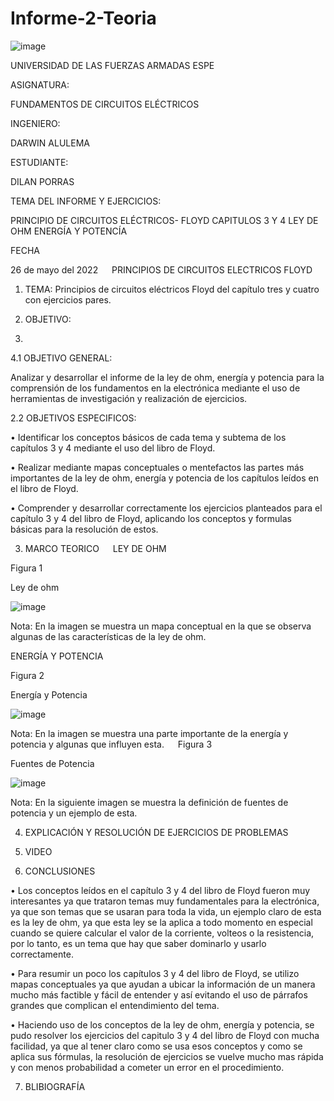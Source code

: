 # Informe-2-Teoria

![image](https://user-images.githubusercontent.com/104999420/170154057-08a8922a-8335-45d2-85d6-cd396cb2c7cb.png)

UNIVERSIDAD DE LAS FUERZAS ARMADAS
ESPE


ASIGNATURA:

FUNDAMENTOS DE CIRCUITOS ELÉCTRICOS

INGENIERO:

 DARWIN ALULEMA

ESTUDIANTE:

DILAN PORRAS

TEMA DEL INFORME Y EJERCICIOS:

PRINCIPIO DE CIRCUITOS ELÉCTRICOS- FLOYD
CAPITULOS 3 Y 4
LEY DE OHM
ENERGÍA Y POTENCÍA

FECHA

26 de mayo del 2022
 
PRINCIPIOS DE CIRCUITOS ELECTRICOS FLOYD

1.	TEMA: Principios de circuitos eléctricos Floyd del capítulo tres y cuatro con ejercicios pares.

2.	OBJETIVO:
3.	
4.1	OBJETIVO GENERAL: 

Analizar y desarrollar el informe de la ley de ohm, energía y potencia para la comprensión de los fundamentos en la electrónica mediante el uso de herramientas de investigación y realización de ejercicios.

2.2	OBJETIVOS ESPECIFICOS:

•	Identificar los conceptos básicos de cada tema y subtema de los capítulos 3 y 4 mediante el uso del libro de Floyd.

•	Realizar mediante mapas conceptuales o mentefactos las partes más importantes de la ley de ohm, energía y potencia de los capítulos leídos en el libro de Floyd.

•	Comprender y desarrollar correctamente los ejercicios planteados para el capítulo 3 y 4 del libro de Floyd, aplicando los conceptos y formulas básicas para la resolución de estos.

3.	MARCO TEORICO
 
LEY DE OHM

Figura 1

Ley de ohm

![image](https://user-images.githubusercontent.com/104999420/170154221-f62b3250-1f39-470b-b398-ce1d10baa60a.png)

Nota: En la imagen se muestra un mapa conceptual en la que se observa algunas de las características de la ley de ohm.  


ENERGÍA Y POTENCIA 

Figura 2

Energía y Potencia 

![image](https://user-images.githubusercontent.com/104999420/170154282-0599fd58-0824-4dc8-8365-817c31eaa634.png)

Nota: En la imagen se muestra una parte importante de la energía y potencia y algunas que influyen esta.
 
Figura 3

Fuentes de Potencia

![image](https://user-images.githubusercontent.com/104999420/170154321-8b5b8851-e4b9-4c09-9edb-83bb40c0a0dd.png)

Nota: En la siguiente imagen se muestra la definición de fuentes de potencia y un ejemplo de esta.

4.	EXPLICACIÓN Y RESOLUCIÓN DE EJERCICIOS DE PROBLEMAS

5.	VIDEO
 

6.	CONCLUSIONES

•	Los conceptos leídos en el capítulo 3 y 4 del libro de Floyd fueron muy interesantes ya que trataron temas muy fundamentales para la electrónica, ya que son temas que se usaran para toda la vida, un ejemplo claro de esta es la ley de ohm, ya que esta ley se la aplica a todo momento en especial cuando se quiere calcular el valor de la corriente, volteos o la resistencia, por lo tanto, es un tema que hay que saber dominarlo y usarlo correctamente.

•	Para resumir un poco los capítulos 3 y 4 del libro de Floyd, se utilizo mapas conceptuales ya que ayudan a ubicar la información de un manera mucho más factible y fácil de entender y así evitando el uso de párrafos grandes que complican el entendimiento del tema.

•	 Haciendo uso de los conceptos de la ley de ohm, energía y potencia, se pudo resolver los ejercicios del capitulo 3 y 4 del libro de Floyd con mucha facilidad, ya que al tener claro como se usa esos conceptos y como se aplica sus fórmulas, la resolución de ejercicios se vuelve mucho mas rápida y con menos probabilidad a cometer un error en el procedimiento.

7.	BLIBIOGRAFÍA



